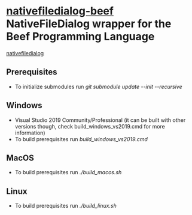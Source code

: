 # [nativefiledialog-beef](https://github.com/jazzbre/nativefiledialog-beef) NativeFileDialog wrapper for the Beef Programming Language

[nativefiledialog](https://github.com/mlabbe/nativefiledialog.git)

## Prerequisites
- To initialize submodules run *git submodule update --init --recursive*

## Windows
- Visual Studio 2019 Community/Professional (it can be built with other versions though, check build_windows_vs2019.cmd for more information)
- To build prerequisites run *build_windows_vs2019.cmd*

## MacOS
- To build prerequisites run *./build_macos.sh*

## Linux
- To build prerequisites run *./build_linux.sh*
